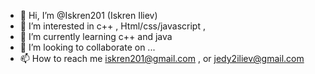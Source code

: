 - 👋 Hi, I’m @Iskren201 (Iskren Iliev)
- 👀 I’m interested in c++ , Html/css/javascript , 
- 🌱 I’m currently learning c++ and java
- 💞️ I’m looking to collaborate on ...
- 📫 How to reach me iskren201@gmail.com , or jedy2iliev@gmail.com

<!---
Iskren201/Iskren201 is a ✨ special ✨ repository because its `README.md` (this file) appears on your GitHub profile.
You can click the Preview link to take a look at your changes.
--->
